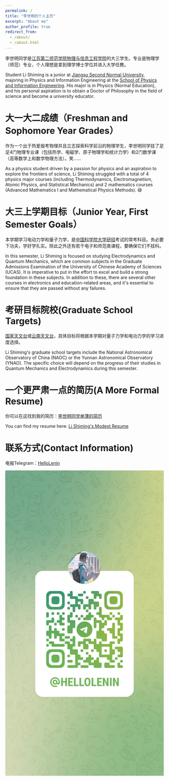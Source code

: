 ```yaml
---
permalink: /
title: "李世明的个人主页"
excerpt: "About me"
author_profile: true
redirect_from: 
  - /about/
  - /about.html
---
```


李世明同学是[江苏第二师范学院](https://www.jssnu.edu.cn/)[物理与信息工程学院](https://pe.jssnu.edu.cn/main.htm)的大三学生。专业是物理学（师范）专业，个人理想是拿到理学博士学位并进入大学任教。

Student Li Shiming is a junior at [Jiangsu Second Normal University](https://www.jssnu.edu.cn/), majoring in Physics and Information Engineering at the [School of Physics and Information Engineering](https://pe.jssnu.edu.cn/main.htm). His major is in Physics (Normal Education), and his personal aspiration is to obtain a Doctor of Philosophy in the field of science and become a university educator.

大一大二成绩（Freshman and Sophomore Year Grades）
======
作为一个出于热爱报考物理并且立志探索科学前沿的物理学生，李世明同学挂了足足4门物理专业课（包括热学、电磁学、原子物理学和统计力学）和2门数学课（高等数学上和数学物理方法）。笑……

As a physics student driven by a passion for physics and an aspiration to explore the frontiers of science, Li Shiming struggled with a total of 4 physics major courses (including Thermodynamics, Electromagnetism, Atomic Physics, and Statistical Mechanics) and 2 mathematics courses (Advanced Mathematics I and Mathematical Physics Methods). 😅

大三上学期目标（Junior Year, First Semester Goals）
======
本学期学习电动力学和量子力学，是[中国科学院大学研招](https://admission.ucas.ac.cn/)考试的常考科目。务必要下功夫，学好学扎实。除此之外还有若干电子和师范类课程，要确保它们不挂科。

In this semester, Li Shiming is focused on studying Electrodynamics and Quantum Mechanics, which are common subjects in the Graduate Admissions Examination of the University of Chinese Academy of Sciences (UCAS). It is imperative to put in the effort to excel and build a strong foundation in these subjects. In addition to these, there are several other courses in electronics and education-related areas, and it's essential to ensure that they are passed without any failures.

考研目标院校(Graduate School Targets)
======
[国家天文台](http://www.bao.ac.cn/)或[云南天文台](http://www.ynao.ac.cn/)，具体目标将根据本学期对量子力学和电功力学的学习进度选择。

Li Shiming's graduate school targets include the National Astronomical Observatory of China (NAOC) or the Yunnan Astronomical Observatory (YNAO). The specific choice will depend on the progress of their studies in Quantum Mechanics and Electrodynamics during this semester.

一个更严肃一点的简历(A More Formal Resume)
======
你可以在这找到我的简历：[李世明同学单薄的简历](../assets/lsmResume.pdf)

You can find my resume here: [Li Shiming's Modest Resume](/assets/lsmResume.pdf)

联系方式(Contact Information)
======
电报Telegram：[HelloLenin](https://t.me/HelloLenin)

![Telegram QRcode](../images/telegramQR.jpg)

